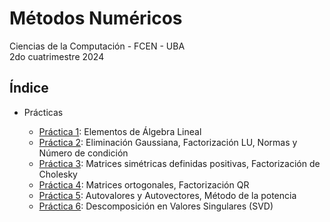 # Métodos Numéricos

Ciencias de la Computación - FCEN - UBA\
2do cuatrimestre 2024

## Índice

- Prácticas

  - [Práctica 1](prácticas/p01): Elementos de Álgebra Lineal
  - [Práctica 2](prácticas/p02): Eliminación Gaussiana, Factorización LU, Normas y Número de condición
  - [Práctica 3](prácticas/p03): Matrices simétricas definidas positivas, Factorización de Cholesky
  - [Práctica 4](prácticas/p04): Matrices ortogonales, Factorización QR
  - [Práctica 5](prácticas/p05): Autovalores y Autovectores, Método de la potencia
  - [Práctica 6](prácticas/p06): Descomposición en Valores Singulares (SVD)
